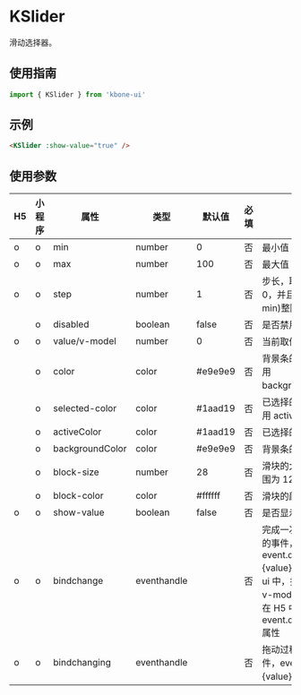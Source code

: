 # KSlider

滑动选择器。

## 使用指南

```js
import { KSlider } from 'kbone-ui'
```

## 示例

```html
<KSlider :show-value="true" />
```

## 使用参数

| H5 | 小程序 | 属性 | 类型 | 默认值 | 必填 | 说明 |
| --- | --- | ---- | ---- | ------ | -------- | ---- | 
| o | o | min | number | 0 | 否 | 最小值 | 
| o | o | max | number | 100 | 否 | 最大值 | 
| o | o | step | number | 1 | 否 | 步长，取值必须大于 0，并且可被(max - min)整除 | 
| | o | disabled | boolean | false | 否 | 是否禁用 | 
| o | o | value/v-model | number | 0 | 否 | 当前取值 | 
| | o | color | color | #e9e9e9 | 否 | 背景条的颜色（请使用 backgroundColor） | 
| | o | selected-color | color | #1aad19 | 否 | 已选择的颜色（请使用 activeColor） | 
| | o | activeColor | color | #1aad19 | 否 | 已选择的颜色 | 
| | o | backgroundColor | color | #e9e9e9 | 否 | 背景条的颜色 | 
| | o | block-size | number | 28 | 否 | 滑块的大小，取值范围为 12 - 28 | 
| | o | block-color | color | #ffffff | 否 | 滑块的颜色 | 
| o | o | show-value | boolean | false | 否 | 是否显示当前 value | 
| o | o | bindchange | eventhandle |  | 否 | 完成一次拖动后触发的事件，event.detail = {value}，在 kbone-ui 中，推荐直接通过 v-model 来获取，在 H5 中暂不支持 event.detail.value 属性 | 
| o | o | bindchanging | eventhandle |  | 否 | 拖动过程中触发的事件，event.detail = {value}，同上。 | 

